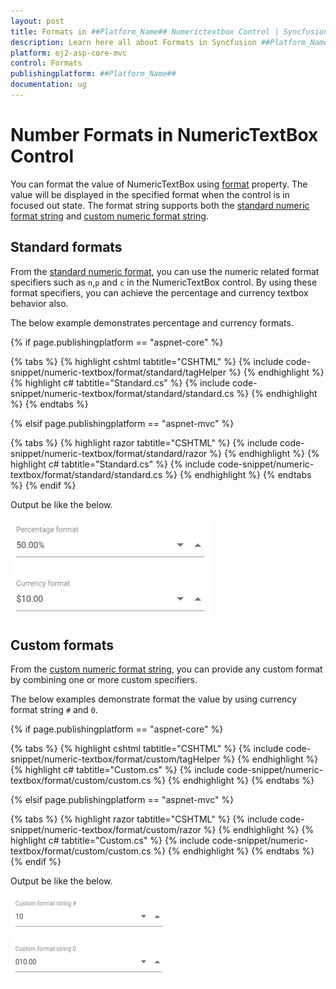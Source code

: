 ```yaml
---
layout: post
title: Formats in ##Platform_Name## Numerictextbox Control | Syncfusion
description: Learn here all about Formats in Syncfusion ##Platform_Name## Numerictextbox component of Syncfusion Essential JS 2 and more.
platform: ej2-asp-core-mvc
control: Formats
publishingplatform: ##Platform_Name##
documentation: ug
---
```



# Number Formats in NumericTextBox Control

You can format the value of NumericTextBox using [format](https://help.syncfusion.com/cr/aspnetcore-js2/Syncfusion.EJ2.Inputs.NumericTextBox.html#Syncfusion_EJ2_Inputs_NumericTextBox_Format) property. The value will be displayed in the specified format when the control is in focused out state. The format string supports both the [standard numeric format string](../common/internationalization/#supported-format-string) and [custom numeric format string](../common/internationalization/#custom-number-formatting-and-parsing).

## Standard formats

From the [standard numeric format](../common/internationalization/#supported-format-string), you can use the numeric related format specifiers such as `n`,`p` and `c` in the NumericTextBox control. By using these format specifiers, you can achieve the percentage and currency textbox behavior also.

The below example demonstrates percentage and currency formats.

{% if page.publishingplatform == "aspnet-core" %}

{% tabs %}
{% highlight cshtml tabtitle="CSHTML" %}
{% include code-snippet/numeric-textbox/format/standard/tagHelper %}
{% endhighlight %}
{% highlight c# tabtitle="Standard.cs" %}
{% include code-snippet/numeric-textbox/format/standard/standard.cs %}
{% endhighlight %}
{% endtabs %}

{% elsif page.publishingplatform == "aspnet-mvc" %}

{% tabs %}
{% highlight razor tabtitle="CSHTML" %}
{% include code-snippet/numeric-textbox/format/standard/razor %}
{% endhighlight %}
{% highlight c# tabtitle="Standard.cs" %}
{% include code-snippet/numeric-textbox/format/standard/standard.cs %}
{% endhighlight %}
{% endtabs %}
{% endif %}



Output be like the below.

![NumericTextBox Sample](./images/acc-std.png)

## Custom formats

From the [custom numeric format string](../common/internationalization#custom-number-formatting-and-parsing/), you can provide any custom format by combining one or more custom specifiers.

The below examples demonstrate format the value by using currency format string `#` and `0`.

{% if page.publishingplatform == "aspnet-core" %}

{% tabs %}
{% highlight cshtml tabtitle="CSHTML" %}
{% include code-snippet/numeric-textbox/format/custom/tagHelper %}
{% endhighlight %}
{% highlight c# tabtitle="Custom.cs" %}
{% include code-snippet/numeric-textbox/format/custom/custom.cs %}
{% endhighlight %}
{% endtabs %}

{% elsif page.publishingplatform == "aspnet-mvc" %}

{% tabs %}
{% highlight razor tabtitle="CSHTML" %}
{% include code-snippet/numeric-textbox/format/custom/razor %}
{% endhighlight %}
{% highlight c# tabtitle="Custom.cs" %}
{% include code-snippet/numeric-textbox/format/custom/custom.cs %}
{% endhighlight %}
{% endtabs %}
{% endif %}



Output be like the below.

![NumericTextBox Sample](./images/access-format.png)